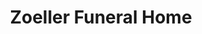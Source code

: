 ---
title: "Zoeller Funeral Home"
url: /new-braunfels/zoeller-funeral-home/
shop: funeral directors
---